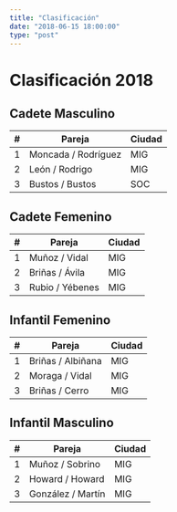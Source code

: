 ```yaml
---
title: "Clasificación"
date: "2018-06-15 18:00:00"
type: "post"
---
```


# Clasificación 2018

## Cadete Masculino
\# 	| Pareja				  | Ciudad
:-: | --- 				  	  | ---
1 	| Moncada / Rodríguez 	  | MIG
2 	| León / Rodrigo 	  	  | MIG
3 	| Bustos / Bustos 	  	  | SOC

## Cadete Femenino
\# 	| Pareja				  | Ciudad
:-: | --- 				  	  | ---
1 	| Muñoz / Vidal 	  	  | MIG
2 	| Briñas / Ávila 	  	  | MIG
3 	| Rubio / Yébenes 	  	  | MIG

## Infantil Femenino
\# 	| Pareja				  | Ciudad
:-: | --- 				  	  | ---
1 	| Briñas / Albiñana   	  | MIG
2 	| Moraga / Vidal 	  	  | MIG
3 	| Briñas / Cerro 	  	  | MIG

## Infantil Masculino
\# 	| Pareja				  | Ciudad
:-: | --- 				  	  | ---
1 	| Muñoz / Sobrino 	  	  | MIG
2 	| Howard / Howard 	  	  | MIG
3 	| González / Martín   	  | MIG
